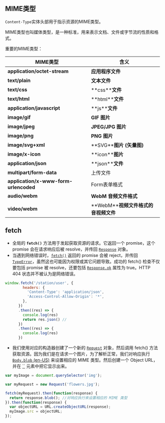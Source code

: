 ## MIME类型

`Content-Type`实体头部用于指示资源的MIME类型。

MIME类型也叫媒体类型，是一种标准，用来表示文档、文件或字节流的性质和格式。

重要的MIME类型：

| MIME类型                              | 含义                                  |
| ------------------------------------- | ------------------------------------- |
| **application/octet-stream**          | **应用程序文件**                      |
| **text/plain**                        | **文本文件**                          |
| **text/css**                          | **css\****文件**                      |
| **text/html**                         | **html\****文件**                     |
| **application/javascript**            | **js\****文件**                       |
| **image/gif**                         | **GIF** **图片**                      |
| **image/jpeg**                        | **JPEG/JPG** **图片**                 |
| **image/png**                         | **PNG** **图片**                      |
| **image/svg+xml**                     | **SVG\****图片 (矢量图)**             |
| **image/x-icon**                      | **icon\****图片**                     |
| **application/json**                  | **json\****文件**                     |
| **multipart/form-data**               | 上传文件                              |
| **application/x-www-form-urlencoded** | Form表单格式                          |
| **audio/webm**                        | **WebM** **音频文件格式**             |
| **video/webm**                        | **WebM\****视频文件格式的音视频文件** |

## fetch

- 全局的 **`fetch()`** 方法用于发起获取资源的请求。它返回一个 promise，这个 promise 会在请求响应后被 resolve，并传回 [`Response`](https://developer.mozilla.org/zh-CN/docs/Web/API/Response) 对象。
- 当遇到网络错误时，[`fetch()`](https://developer.mozilla.org/zh-CN/docs/Web/API/fetch) 返回的 promise 会被 reject，并传回 [`TypeError`](https://developer.mozilla.org/zh-CN/docs/Web/JavaScript/Reference/Global_Objects/TypeError)，虽然这也可能因为权限或其它问题导致。成功的 fetch() 检查不仅要包括 promise 被 resolve，还要包括 [`Response.ok`](https://developer.mozilla.org/zh-CN/docs/Web/API/Response/ok) 属性为 true。HTTP 404 状态并不被认为是网络错误。

```js
window.fetch('/station/user', {
        headers: {
          'Content-Type': 'application/json',
          'Access-Control-Allow-Origin': '*',
        },
      })
      .then((res) => {
        console.log(res)
        return res.json() // 
      })
      .then((res) => {
        console.log(res)
      })
```

- 我们使用对应的构造器创建了一个新的 [`Request`](https://developer.mozilla.org/zh-CN/docs/Web/API/Request) 对象，然后调用 fetch() 方法获取资源。因为我们是在请求一个图片，为了解析正常，我们对响应执行 [`Body.blob` (en-US)](https://developer.mozilla.org/en-US/docs/Web/API/Response/blob) 来设置相应的 MIME 类型。然后创建一个 Object URL，并在 [``](https://developer.mozilla.org/zh-CN/docs/Web/HTML/Element/img) 元素中把它显示出来。

```js
var myImage = document.querySelector('img');

var myRequest = new Request('flowers.jpg');

fetch(myRequest).then(function(response) {
  return response.blob(); //对响应执行来设置相应的 MIME 类型
}).then(function(response) {
  var objectURL = URL.createObjectURL(response);
  myImage.src = objectURL;
});
```

